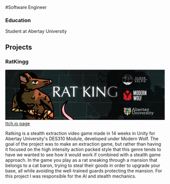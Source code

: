 #Software Engineer

### Education
Student at Abertay University

## Projects
### RatKingg

![RatKing banner](/assets/img/ratking_banner.jpg)
[Itch.io page](https://cloud-kelpie.itch.io/ratking)

Ratking is a stealth extraction video game made in 14 weeks in Unity for Abertay University's DES310 Module, developed under Modern Wolf. The goal of the project was to make an extraction game, but rather than having it focused on the high intensity action packed style that this genre tends to have we wanted to see how it would work if combined with a stealth game approach. In the game you play as a rat sneaking through a mansion that belongs to a cat baron, trying to steal their goods in order to upgrade your base, all while avoiding the well-trained guards protecting the mansion. For this project I was responsible for the AI and stealth mechanics.


